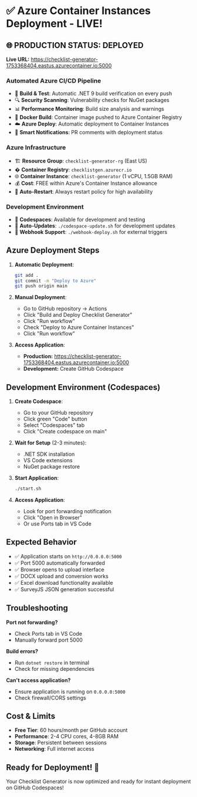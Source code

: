 # ✅ Azure Container Instances Deployment - LIVE!

## 🌐 **PRODUCTION STATUS: DEPLOYED** 

**Live URL:** https://checklist-generator-1753368404.eastus.azurecontainer.io:5000

### **Automated Azure CI/CD Pipeline**
- 🔨 **Build & Test**: Automatic .NET 9 build verification on every push
- 🔍 **Security Scanning**: Vulnerability checks for NuGet packages  
- 📊 **Performance Monitoring**: Build size analysis and warnings
- 🐳 **Docker Build**: Container image pushed to Azure Container Registry
- ☁️ **Azure Deploy**: Automatic deployment to Container Instances
- 📢 **Smart Notifications**: PR comments with deployment status

### **Azure Infrastructure**
- 🏗️ **Resource Group**: `checklist-generator-rg` (East US)
- � **Container Registry**: `checklistgen.azurecr.io`
- 🌐 **Container Instance**: `checklist-generator` (1 vCPU, 1.5GB RAM)
- 💰 **Cost**: FREE within Azure's Container Instance allowance
- 🔄 **Auto-Restart**: Always restart policy for high availability

### **Development Environment**
- 🧪 **Codespaces**: Available for development and testing
- 🔄 **Auto-Updates**: `./codespace-update.sh` for development updates
- 📡 **Webhook Support**: `./webhook-deploy.sh` for external triggers

## Azure Deployment Steps

1. **Automatic Deployment**:
   ```bash
   git add .
   git commit -m "Deploy to Azure"
   git push origin main
   ```
   
2. **Manual Deployment**:
   - Go to GitHub repository → Actions
   - Click "Build and Deploy Checklist Generator"
   - Click "Run workflow"
   - Check "Deploy to Azure Container Instances"
   - Click "Run workflow"

3. **Access Application**:
   - **Production:** https://checklist-generator-1753368404.eastus.azurecontainer.io:5000
   - **Development:** Create GitHub Codespace

## Development Environment (Codespaces)

1. **Create Codespace**:
   - Go to your GitHub repository
   - Click green "Code" button
   - Select "Codespaces" tab
   - Click "Create codespace on main"

3. **Wait for Setup** (2-3 minutes):
   - .NET SDK installation
   - VS Code extensions
   - NuGet package restore

4. **Start Application**:
   ```bash
   ./start.sh
   ```

5. **Access Application**:
   - Look for port forwarding notification
   - Click "Open in Browser"
   - Or use Ports tab in VS Code

## Expected Behavior

- ✅ Application starts on `http://0.0.0.0:5000`
- ✅ Port 5000 automatically forwarded
- ✅ Browser opens to upload interface
- ✅ DOCX upload and conversion works
- ✅ Excel download functionality available
- ✅ SurveyJS JSON generation successful

## Troubleshooting

**Port not forwarding?**
- Check Ports tab in VS Code
- Manually forward port 5000

**Build errors?**
- Run `dotnet restore` in terminal
- Check for missing dependencies

**Can't access application?**
- Ensure application is running on `0.0.0.0:5000`
- Check firewall/CORS settings

## Cost & Limits

- **Free Tier**: 60 hours/month per GitHub account
- **Performance**: 2-4 CPU cores, 4-8GB RAM
- **Storage**: Persistent between sessions
- **Networking**: Full internet access

## Ready for Deployment! 🚀

Your Checklist Generator is now optimized and ready for instant deployment on GitHub Codespaces!
